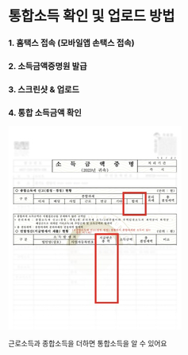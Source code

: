 # 통합소득 확인 및 업로드 방법


### 1. 홈택스 접속 (모바일앱 손택스 접속)

### 2. 소득금액증명원 발급

### 3. 스크린샷 & 업로드

### 4. 통합 소득금액 확인

![통합소득](https://github.com/xmcodings/curation-pages/blob/main/assets/images/totalincome_example.jpg?raw=true)

근로소득과 종합소득을 더하면 통합소득을 알 수 있어요 
